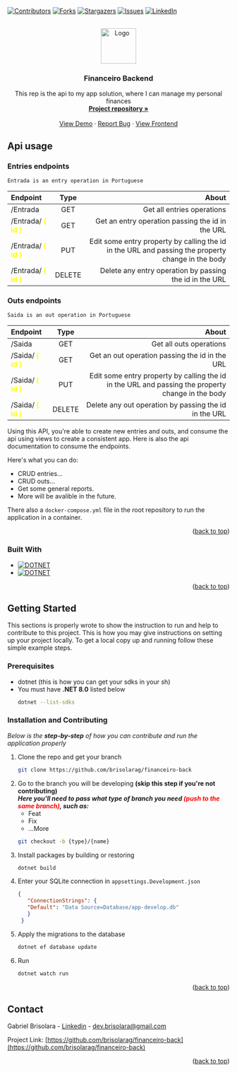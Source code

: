 ﻿<a id="readme-top"></a>


[![Contributors][contributors-shield]][contributors-url]
[![Forks][forks-shield]][forks-url]
[![Stargazers][stars-shield]][stars-url]
[![Issues][issues-shield]][issues-url]
[![LinkedIn][linkedin-shield]][linkedin-url]



<!-- PROJECT LOGO -->
<br />
<div align="center">
  <a href="https://github.com/brisolarag/financeiro-back">
    <img src="https://http2.mlstatic.com/D_NQ_NP_900912-MLB48372399747_112021-O.webp" alt="Logo" width="80" height="80">
  </a>

<h3 align="center">Financeiro Backend</h3>

  <p align="center">
    This rep is the api to my app solution, where I can manage my personal finances
    <br />
    <a href="https://github.com/othneildrew/Best-README-Template"><strong>Project repository »</strong></a>
    <br />
    <br />
    <a href="https://github.com/othneildrew/Best-README-Template">View Demo</a>
    ·
    <a href="https://github.com/othneildrew/Best-README-Template/issues/new?labels=bug&template=bug-report---.md">Report Bug</a>
    ·
    <a href="https://github.com/othneildrew/Best-README-Template/issues/new?labels=enhancement&template=feature-request---.md">View Frontend</a>
  </p>
</div>





<!-- ABOUT THE PROJECT -->
## Api usage
### Entries endpoints
```
Entrada is an entry operation in Portuguese
```
| Endpoint                                                               |  Type  |                                                                                             About |
|:-----------------------------------------------------------------------|:------:|--------------------------------------------------------------------------------------------------:|
| /Entrada                                                               |  GET   |                                                                       Get all  entries operations |
| /Entrada/ <span style="color:yellow; font-weight:bolder">{ id }</span> |  GET   |                                                  Get an entry operation passing the id in the URL |
| /Entrada/ <span style="color:yellow; font-weight:bolder">{ id }</span> |  PUT   | Edit some entry property by calling the id in the URL and passing the property change in the body |
| /Entrada/ <span style="color:yellow; font-weight:bolder">{ id }</span> | DELETE |                                           Delete any entry operation by passing the id in the URL |
### Outs endpoints
```
Saida is an out operation in Portuguese
```
| Endpoint                                                             |  Type  |                                                                                             About |
|:---------------------------------------------------------------------|:------:|--------------------------------------------------------------------------------------------------:|
| /Saida                                                               |  GET   |                                                                           Get all outs operations |
| /Saida/ <span style="color:yellow; font-weight:bolder">{ id }</span> |  GET   |                                                    Get an out operation passing the id in the URL |
| /Saida/ <span style="color:yellow; font-weight:bolder">{ id }</span> |  PUT   | Edit some entry property by calling the id in the URL and passing the property change in the body |
| /Saida/ <span style="color:yellow; font-weight:bolder">{ id }</span> | DELETE |                                             Delete any out operation by passing the id in the URL |
Using this API, you're able to create new entries and outs, and consume the api using views to create a consistent app. Here is also the api documentation to consume the endpoints.

Here's what you can do:
* CRUD entries...
* CRUD outs...
* Get some general reports.
* More will be avalible in the future.

There also a `docker-compose.yml` file in the root repository to run the application in a container.

<p align="right">(<a href="#readme-top">back to top</a>)</p>



### Built With
* [![DOTNET][DOTNET8]][DOTNET8-url]
* [![DOTNET][EFCORE8]][EFCORE8-url]

<p align="right">(<a href="#readme-top">back to top</a>)</p>


<!-- GETTING STARTED -->
## Getting Started

This sections is properly wrote to show the instruction to run and help to contribute to this project.
This is how you may give instructions on setting up your project locally.
To get a local copy up and running follow these simple example steps.

### Prerequisites

* dotnet (this is how you can get your sdks in your sh)
* You must have **.NET 8.0** listed below
  ```sh
  dotnet --list-sdks
  ```

### Installation and Contributing

_Below is the **step-by-step** of how you can contribute and run the application properly_

1. Clone the repo and get your branch
   ```sh
   git clone https://github.com/brisolarag/financeiro-back
   ```
2. Go to the branch you will be developing **(skip this step if you're not contributing)**
<br>_**Here you'll need to pass what type of branch you need <span style="color:red">(push to the same branch)</span>, such as:**_
   - Feat
   - Fix
   - ...More
    ```sh
    git checkout -b {type}/{name}
      ```
3. Install packages by building or restoring
   ```sh
   dotnet build
   ```
4. Enter your SQLite connection in `appsettings.Development.json`
   ```json
   {
      "ConnectionStrings": {
      "Default": "Data Source=Database/app-develop.db"
      }
    }
   ```
5. Apply the migrations to the database
    ```sh
   dotnet ef database update
    ```
6. Run
    ```sh
   dotnet watch run
    ```
<p align="right">(<a href="#readme-top">back to top</a>)</p>





<!-- CONTACT -->
## Contact

Gabriel Brisolara - [Linkedin](https://www.linkedin.com/in/gabriel-brisolara/) - dev.brisolara@gmail.com

Project Link: [https://github.com/brisolarag/financeiro-back](https://github.com/brisolarag/financeiro-back)

<p align="right">(<a href="#readme-top">back to top</a>)</p>





<!-- MARKDOWN LINKS & IMAGES -->
<!-- https://www.markdownguide.org/basic-syntax/#reference-style-links -->
[contributors-shield]: https://img.shields.io/github/contributors/brisolarag/financeiro-back.svg?style=for-the-badge
[contributors-url]: https://github.com/brisolarag/financeiro-back/graphs/contributors

[forks-shield]: https://img.shields.io/github/forks/brisolarag/financeiro-back.svg?style=for-the-badge
[forks-url]: https://github.com/brisolarag/financeiro-back/network/members

[stars-shield]: https://img.shields.io/github/stars/brisolarag/financeiro-back.svg?style=for-the-badge
[stars-url]: https://github.com/brisolarag/financeiro-back/stargazers

[issues-shield]: https://img.shields.io/github/issues/brisolarag/financeiro-back.svg?style=for-the-badge
[issues-url]: https://github.com/brisolarag/financeiro-back/issues

[linkedin-shield]: https://img.shields.io/badge/-LinkedIn-black.svg?style=for-the-badge&logo=linkedin&colorB=555
[linkedin-url]: https://www.linkedin.com/in/gabriel-brisolara/

[product-screenshot]: images/screenshot.png

[DOTNET8]: https://img.shields.io/badge/.NET-8.0-blue
[DOTNET8-url]: https://dotnet.microsoft.com/pt-br/lue
[EFCORE8]: https://img.shields.io/badge/.EFCORE-8.0-red
[EFCORE8-url]: https://learn.microsoft.com/pt-br/ef/core/
[Angular.io]: https://img.shields.io/badge/Angular-DD0031?style=for-the-badge&logo=angular&logoColor=white
[Angular-url]: https://angular.io/